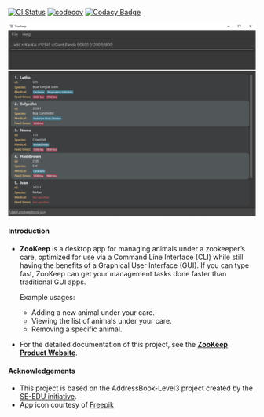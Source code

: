 [![CI Status](https://github.com/AY2021S1-CS2103T-W15-4/tp/workflows/Java%20CI/badge.svg)](https://github.com/AY2021S1-CS2103T-W15-4/tp/actions)
[![codecov](https://codecov.io/gh/AY2021S1-CS2103T-W15-4/tp/branch/master/graph/badge.svg)](https://codecov.io/gh/AY2021S1-CS2103T-W15-4/tp)
[![Codacy Badge](https://app.codacy.com/project/badge/Grade/0f70aafdfeb84814a92b76d5182cc82a)](https://www.codacy.com/gh/AY2021S1-CS2103T-W15-4/tp/dashboard?utm_source=github.com&amp;utm_medium=referral&amp;utm_content=AY2021S1-CS2103T-W15-4/tp&amp;utm_campaign=Badge_Grade)

![Ui](docs/images/Ui.png)

#### Introduction

* **ZooKeep** is a desktop app for managing animals under a zookeeper’s care, 
optimized for use via a Command Line Interface (CLI) while still having the 
benefits of a Graphical User Interface (GUI). If you can type fast, 
ZooKeep can get your management tasks done faster than traditional GUI apps.

  Example usages:
  * Adding a new animal under your care.
  * Viewing the list of animals under your care.
  * Removing a specific animal.

* For the detailed documentation of this project, see the **[ZooKeep Product Website](https://ay2021s1-cs2103t-w15-4.github.io/tp/)**.

#### Acknowledgements

* This project is based on the AddressBook-Level3 project created by the [SE-EDU initiative](https://se-education.org).
* App icon courtesy of [Freepik](https://www.flaticon.com/authors/freepik)

